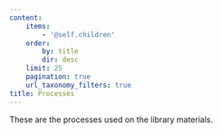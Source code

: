 ```yaml
---
content:
    items:
        - '@self.children'
    order:
        by: title
        dir: desc
    limit: 25
    pagination: true
    url_taxonomy_filters: true
title: Processes
---
```


These are the processes used on the library materials.